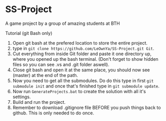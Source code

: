 # SS-Project
A game project by a group of amazing students at BTH

Tutorial (git Bash only)

1. Open git bash at the prefered location to store the entire project.
2. type in ```git clone https://github.com/LeOwnYa/SS-Project.git Git```.
3. Cut everything from inside Git folder and paste it one directory up, where you opened up the bash terminal. (Don't forget to show hidden files so you can see .vs and .git folder aswell).
4. Close git bash and open it at the same place, you should now see (master) at the end of the path.
5. Now you need to get all the submodules. Do do this type in first ```git submodule init``` and once that's finished type in ```git submodule update```.
6. Now run ```GenerateProjects.bat``` to create the solution with all it's settings.
7. Build and run the project.
8. Remember to download .gitignore file BEFORE you push things back to github. This is only needed to do once.

